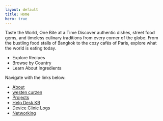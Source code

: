 ```yaml
---
layout: default
title: Home
hero: true
---
```




Taste the World, One Bite at a Time
Discover authentic dishes, street food gems, and timeless culinary traditions from every corner of the globe.
From the bustling food stalls of Bangkok to the cozy cafés of Paris, explore what the world is eating today.

- Explore Recipes 
- Browse by Country 
- Learn About Ingredients 
  
  

Navigate with the links below:

- [About](/about/)
- [westen curzen](/westen/)
- [Projects](/projects/)
- [Help Desk KB](/kb/)
- [Device Clinic Logs](/logs/)
- [Networking](/net/)
